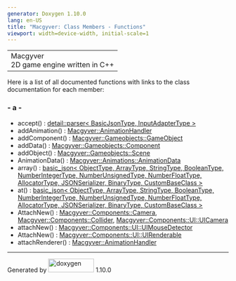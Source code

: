 ```yaml
---
generator: Doxygen 1.10.0
lang: en-US
title: "Macgyver: Class Members - Functions"
viewport: width=device-width, initial-scale=1
---
```


<div id="top">

<div id="titlearea">

<table data-cellspacing="0" data-cellpadding="0">
<colgroup>
<col style="width: 100%" />
</colgroup>
<tbody>
<tr id="projectrow" class="odd">
<td id="projectalign"><div id="projectname">
Macgyver
</div>
<div id="projectbrief">
2D game engine written in C++
</div></td>
</tr>
</tbody>
</table>

</div>

<div id="main-nav">

</div>

</div>

<div class="contents">

<div class="textblock">

Here is a list of all documented functions with links to the class
documentation for each member:

</div>

### <span id="index_a"></span>- a -

- accept() : <a href="classdetail_1_1parser.html#ac46da3262cbe66ade670c5b4782451e6"
  class="el">detail::parser&lt; BasicJsonType, InputAdapterType &gt;</a>
- addAnimation() : <a
  href="class_macgyver_1_1_animation_handler.html#ab56e8354ac281aef131e2cef2d751c7f"
  class="el">Macgyver::AnimationHandler</a>
- addComponent() : <a
  href="class_macgyver_1_1_gameobjects_1_1_game_object.html#aa2748c9b76c5d316ebea2731cc2ddcbf"
  class="el">Macgyver::Gameobjects::GameObject</a>
- addData() : <a
  href="class_macgyver_1_1_gameobjects_1_1_component.html#ab56e2f9909e747e69fa08554418e2270"
  class="el">Macgyver::Gameobjects::Component</a>
- addObject() : <a
  href="class_macgyver_1_1_gameobjects_1_1_scene.html#aeb1721685fd2c0f4049f2d052a1cd84c"
  class="el">Macgyver::Gameobjects::Scene</a>
- AnimationData() : <a
  href="struct_macgyver_1_1_animations_1_1_animation_data.html#a1bba3352bfc5efab0bd48ef1a47f5eac"
  class="el">Macgyver::Animations::AnimationData</a>
- array() : <a href="classbasic__json.html#ac736994a792cb8460a30a3f4dd86fd78"
  class="el">basic_json&lt; ObjectType, ArrayType, StringType,
  BooleanType, NumberIntegerType, NumberUnsignedType, NumberFloatType,
  AllocatorType, JSONSerializer, BinaryType, CustomBaseClass &gt;</a>
- at() : <a href="classbasic__json.html#a899e4623fe377af5c9ad14c40c64280c"
  class="el">basic_json&lt; ObjectType, ArrayType, StringType,
  BooleanType, NumberIntegerType, NumberUnsignedType, NumberFloatType,
  AllocatorType, JSONSerializer, BinaryType, CustomBaseClass &gt;</a>
- AttachNew() : <a
  href="struct_macgyver_1_1_components_1_1_camera.html#a5b0d21a4ea85ae6b2562256c2b7bbf34"
  class="el">Macgyver::Components::Camera</a>, <a
  href="struct_macgyver_1_1_components_1_1_collider.html#ae93c43b6f382eac6a78d60062d7d85c4"
  class="el">Macgyver::Components::Collider</a>, <a
  href="struct_macgyver_1_1_components_1_1_u_i_1_1_u_i_camera.html#ac65d153314bdd11b330f11d1b902d810"
  class="el">Macgyver::Components::UI::UICamera</a>
- attachNew() : <a
  href="struct_macgyver_1_1_components_1_1_u_i_1_1_u_i_mouse_detector.html#aa3e62e2b5cd509843f3d3c6ee84c658a"
  class="el">Macgyver::Components::UI::UIMouseDetector</a>
- AttachNew() : <a
  href="struct_macgyver_1_1_components_1_1_u_i_1_1_u_i_renderable.html#a264b93edb5a47d3adf36958ac21be68b"
  class="el">Macgyver::Components::UI::UIRenderable</a>
- attachRenderer() : <a
  href="class_macgyver_1_1_animation_handler.html#a367dc496d779b11d8d3e38bf9c0ace0b"
  class="el">Macgyver::AnimationHandler</a>

</div>

------------------------------------------------------------------------

<span class="small">Generated
by [<img src="doxygen.svg" class="footer" width="104" height="31"
alt="doxygen" />](https://www.doxygen.org/index.html) 1.10.0</span>
